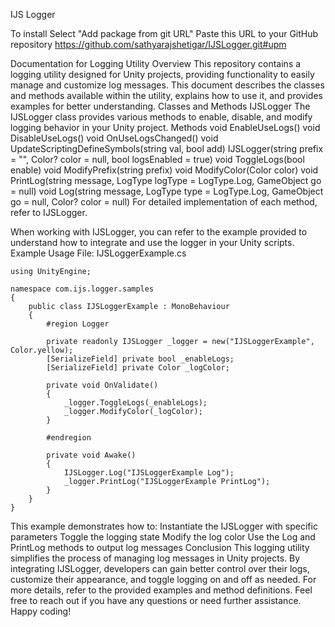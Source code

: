 IJS Logger

To install
Select "Add package from git URL"
Paste this URL to your GitHub repository
https://github.com/sathyarajshetigar/IJSLogger.git#upm


Documentation for Logging Utility
Overview
This repository contains a logging utility designed for Unity projects, providing functionality to easily manage and customize log messages. This document describes the classes and methods available within the utility, explains how to use it, and provides examples for better understanding.
Classes and Methods
IJSLogger
The IJSLogger class provides various methods to enable, disable, and modify logging behavior in your Unity project.
Methods
void EnableUseLogs()
void DisableUseLogs()
void OnUseLogsChanged()
void UpdateScriptingDefineSymbols(string val, bool add)
IJSLogger(string prefix = "", Color? color = null, bool logsEnabled = true)
void ToggleLogs(bool enable)
void ModifyPrefix(string prefix)
void ModifyColor(Color color)
void PrintLog(string message, LogType logType = LogType.Log, GameObject go = null)
void Log(string message, LogType type = LogType.Log, GameObject go = null, Color? color = null)
For detailed implementation of each method, refer to IJSLogger.
 
When working with IJSLogger, you can refer to the example provided to understand how to integrate and use the logger in your Unity scripts.
Example Usage
File: IJSLoggerExample.cs
```
using UnityEngine;

namespace com.ijs.logger.samples
{
    public class IJSLoggerExample : MonoBehaviour
    {
        #region Logger

        private readonly IJSLogger _logger = new("IJSLoggerExample", Color.yellow);
        [SerializeField] private bool _enableLogs;
        [SerializeField] private Color _logColor;

        private void OnValidate()
        {
            _logger.ToggleLogs(_enableLogs);
            _logger.ModifyColor(_logColor);
        }

        #endregion

        private void Awake()
        {
            IJSLogger.Log("IJSLoggerExample Log");
            _logger.PrintLog("IJSLoggerExample PrintLog");
        }
    }
}
```

This example demonstrates how to:
Instantiate the IJSLogger with specific parameters
Toggle the logging state
Modify the log color
Use the Log and PrintLog methods to output log messages
Conclusion
This logging utility simplifies the process of managing log messages in Unity projects. By integrating IJSLogger, developers can gain better control over their logs, customize their appearance, and toggle logging on and off as needed. For more details, refer to the provided examples and method definitions.
Feel free to reach out if you have any questions or need further assistance. Happy coding!